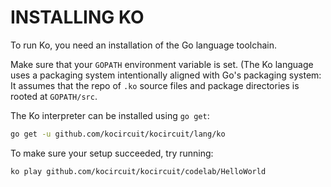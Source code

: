 # INSTALLING KO

To run Ko, you need an installation of the Go language toolchain.

Make sure that your `GOPATH` environment variable is set.
(The Ko language uses a packaging system intentionally aligned with
Go's packaging system: It assumes that the repo of `.ko` source files and
package directories is rooted at `GOPATH/src`.

The Ko interpreter can be installed using `go get`:

```bash
go get -u github.com/kocircuit/kocircuit/lang/ko
```

To make sure your setup succeeded, try running:

```bash
ko play github.com/kocircuit/kocircuit/codelab/HelloWorld
```
